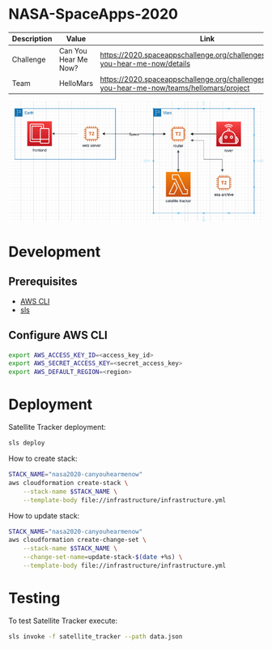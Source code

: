# NASA-SpaceApps-2020

Description | Value | Link
----------- | ------------ | ------------
Challenge   | Can You Hear Me Now? | https://2020.spaceappschallenge.org/challenges/connect/can-you-hear-me-now/details
Team        | HelloMars | https://2020.spaceappschallenge.org/challenges/connect/can-you-hear-me-now/teams/hellomars/project


![Image of Infrastructure](docs/infrastructure.png)

# Development

## Prerequisites

- [AWS CLI](https://docs.aws.amazon.com/cli/latest/userguide/cli-chap-install.html)
- [sls](https://www.serverless.com/framework/docs/getting-started/)


## Configure AWS CLI

```bash
export AWS_ACCESS_KEY_ID=<access_key_id>
export AWS_SECRET_ACCESS_KEY=<secret_access_key>
export AWS_DEFAULT_REGION=<region>
```



# Deployment

Satellite Tracker deployment:
```bash
sls deploy
```

How to create stack:
```bash
STACK_NAME="nasa2020-canyouhearmenow"
aws cloudformation create-stack \
    --stack-name $STACK_NAME \
    --template-body file://infrastructure/infrastructure.yml
```

How to update stack:
```bash
STACK_NAME="nasa2020-canyouhearmenow"
aws cloudformation create-change-set \
    --stack-name $STACK_NAME \
    --change-set-name=update-stack-$(date +%s) \
    --template-body file://infrastructure/infrastructure.yml
```

# Testing

To test Satellite Tracker execute:
```bash
sls invoke -f satellite_tracker --path data.json
```
